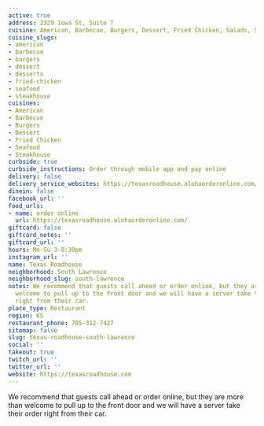```yaml
---
active: true
address: 2329 Iowa St, Suite T
cuisine: American, Barbecue, Burgers, Dessert, Fried Chicken, Salads, Seafood, Steakhouse
cuisine_slugs:
- american
- barbecue
- burgers
- dessert
- desserts
- fried-chicken
- seafood
- steakhouse
cuisines:
- American
- Barbecue
- Burgers
- Dessert
- Fried Chicken
- Seafood
- Steakhouse
curbside: true
curbside_instructions: Order through mobile app and pay online
delivery: false
delivery_service_websites: https://texasroadhouse.alohaorderonline.com/
dinein: false
facebook_url: ''
food_urls:
- name: order online
  url: https://texasroadhouse.alohaorderonline.com/
giftcard: false
giftcard_notes: ''
giftcard_url: ''
hours: Mo-Su 3-8:30pm
instagram_url: ''
name: Texas Roadhouse
neighborhood: South Lawrence
neighborhood_slug: south-lawrence
notes: We recommend that guests call ahead or order online, but they are more than
  welcome to pull up to the front door and we will have a server take their order
  right from their car.
place_type: Restaurant
region: KS
restaurant_phone: 785-312-7427
sitemap: false
slug: texas-roadhouse-south-lawrence
social: ''
takeout: true
twitch_url: ''
twitter_url: ''
website: https://texasroadhouse.com
---
```


We recommend that guests call ahead or order online, but they are more than welcome to pull up to the front door and we will have a server take their order right from their car.
